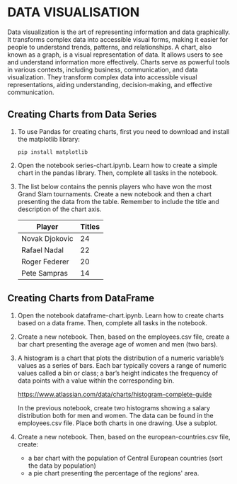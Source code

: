# DATA VISUALISATION

Data visualization is the art of representing information and data graphically. It transforms complex data into accessible visual forms, making it easier for people to understand trends, patterns, and relationships. A chart, also known as a graph, is a visual representation of data. It allows users to see and understand information more effectively. Charts serve as powerful tools in various contexts, including business, communication, and data visualization. They transform complex data into accessible visual representations, aiding understanding, decision-making, and effective communication.



## Creating Charts from Data Series

1. To use Pandas for creating charts, first you need to download and install the matplotlib library:

    ```
    pip install matplotlib
    ```

1. Open the notebook series-chart.ipynb. Learn how to create a simple chart in the pandas library. Then, complete all tasks in the notebook.

1. The list below contains the pennis players who have won the most Grand Slam tournaments. Create a new notebook and then a chart presenting the data from the table. Remember to include the title and description of the chart axis.

    Player         | Titles
    ---------------|-------
    Novak Djokovic | 24
    Rafael Nadal   | 22
    Roger Federer  | 20
    Pete Sampras   | 14



## Creating Charts from DataFrame

1. Open the notebook dataframe-chart.ipynb. Learn how to create charts based on a data frame. Then, complete all tasks in the notebook.

1. Create a new notebook. Then, based on the employees.csv file, create a bar chart presenting the average age of women and men (two bars).

1. A histogram is a chart that plots the distribution of a numeric variable’s values as a series of bars. Each bar typically covers a range of numeric values called a bin or class; a bar’s height indicates the frequency of data points with a value within the corresponding bin.

    <https://www.atlassian.com/data/charts/histogram-complete-guide>

    In the previous notebook, create two histograms showing a salary distribution both for men and women. The data can be found in the employees.csv file. Place both charts in one drawing. Use a subplot.

1. Create a new notebook. Then, based on the european-countries.csv file, create:

    * a bar chart with the population of Central European countries (sort the data by population)
    * a pie chart presenting the percentage of the regions' area.

